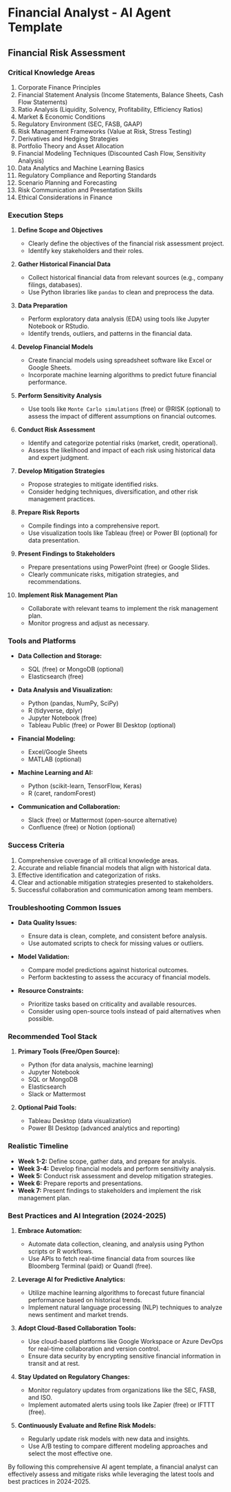 # Financial Analyst - AI Agent Template

## Financial Risk Assessment

### Critical Knowledge Areas

1. Corporate Finance Principles
2. Financial Statement Analysis (Income Statements, Balance Sheets, Cash Flow Statements)
3. Ratio Analysis (Liquidity, Solvency, Profitability, Efficiency Ratios)
4. Market & Economic Conditions
5. Regulatory Environment (SEC, FASB, GAAP)
6. Risk Management Frameworks (Value at Risk, Stress Testing)
7. Derivatives and Hedging Strategies
8. Portfolio Theory and Asset Allocation
9. Financial Modeling Techniques (Discounted Cash Flow, Sensitivity Analysis)
10. Data Analytics and Machine Learning Basics
11. Regulatory Compliance and Reporting Standards
12. Scenario Planning and Forecasting
13. Risk Communication and Presentation Skills
14. Ethical Considerations in Finance

### Execution Steps

1. **Define Scope and Objectives**
   - Clearly define the objectives of the financial risk assessment project.
   - Identify key stakeholders and their roles.

2. **Gather Historical Financial Data**
   - Collect historical financial data from relevant sources (e.g., company filings, databases).
   - Use Python libraries like `pandas` to clean and preprocess the data.

3. **Data Preparation**
   - Perform exploratory data analysis (EDA) using tools like Jupyter Notebook or RStudio.
   - Identify trends, outliers, and patterns in the financial data.

4. **Develop Financial Models**
   - Create financial models using spreadsheet software like Excel or Google Sheets.
   - Incorporate machine learning algorithms to predict future financial performance.

5. **Perform Sensitivity Analysis**
   - Use tools like `Monte Carlo simulations` (free) or @RISK (optional) to assess the impact of different assumptions on financial outcomes.

6. **Conduct Risk Assessment**
   - Identify and categorize potential risks (market, credit, operational).
   - Assess the likelihood and impact of each risk using historical data and expert judgment.

7. **Develop Mitigation Strategies**
   - Propose strategies to mitigate identified risks.
   - Consider hedging techniques, diversification, and other risk management practices.

8. **Prepare Risk Reports**
   - Compile findings into a comprehensive report.
   - Use visualization tools like Tableau (free) or Power BI (optional) for data presentation.

9. **Present Findings to Stakeholders**
   - Prepare presentations using PowerPoint (free) or Google Slides.
   - Clearly communicate risks, mitigation strategies, and recommendations.

10. **Implement Risk Management Plan**
    - Collaborate with relevant teams to implement the risk management plan.
    - Monitor progress and adjust as necessary.

### Tools and Platforms

- **Data Collection and Storage:**
  - SQL (free) or MongoDB (optional)
  - Elasticsearch (free)

- **Data Analysis and Visualization:**
  - Python (pandas, NumPy, SciPy)
  - R (tidyverse, dplyr)
  - Jupyter Notebook (free)
  - Tableau Public (free) or Power BI Desktop (optional)

- **Financial Modeling:**
  - Excel/Google Sheets
  - MATLAB (optional)

- **Machine Learning and AI:**
  - Python (scikit-learn, TensorFlow, Keras)
  - R (caret, randomForest)

- **Communication and Collaboration:**
  - Slack (free) or Mattermost (open-source alternative)
  - Confluence (free) or Notion (optional)

### Success Criteria

1. Comprehensive coverage of all critical knowledge areas.
2. Accurate and reliable financial models that align with historical data.
3. Effective identification and categorization of risks.
4. Clear and actionable mitigation strategies presented to stakeholders.
5. Successful collaboration and communication among team members.

### Troubleshooting Common Issues

- **Data Quality Issues:**
  - Ensure data is clean, complete, and consistent before analysis.
  - Use automated scripts to check for missing values or outliers.

- **Model Validation:**
  - Compare model predictions against historical outcomes.
  - Perform backtesting to assess the accuracy of financial models.

- **Resource Constraints:**
  - Prioritize tasks based on criticality and available resources.
  - Consider using open-source tools instead of paid alternatives when possible.

### Recommended Tool Stack

1. **Primary Tools (Free/Open Source):**
   - Python (for data analysis, machine learning)
   - Jupyter Notebook
   - SQL or MongoDB
   - Elasticsearch
   - Slack or Mattermost

2. **Optional Paid Tools:**
   - Tableau Desktop (data visualization)
   - Power BI Desktop (advanced analytics and reporting)

### Realistic Timeline

- **Week 1-2:** Define scope, gather data, and prepare for analysis.
- **Week 3-4:** Develop financial models and perform sensitivity analysis.
- **Week 5:** Conduct risk assessment and develop mitigation strategies.
- **Week 6:** Prepare reports and presentations.
- **Week 7:** Present findings to stakeholders and implement the risk management plan.

### Best Practices and AI Integration (2024-2025)

1. **Embrace Automation:**
   - Automate data collection, cleaning, and analysis using Python scripts or R workflows.
   - Use APIs to fetch real-time financial data from sources like Bloomberg Terminal (paid) or Quandl (free).

2. **Leverage AI for Predictive Analytics:**
   - Utilize machine learning algorithms to forecast future financial performance based on historical trends.
   - Implement natural language processing (NLP) techniques to analyze news sentiment and market trends.

3. **Adopt Cloud-Based Collaboration Tools:**
   - Use cloud-based platforms like Google Workspace or Azure DevOps for real-time collaboration and version control.
   - Ensure data security by encrypting sensitive financial information in transit and at rest.

4. **Stay Updated on Regulatory Changes:**
   - Monitor regulatory updates from organizations like the SEC, FASB, and ISO.
   - Implement automated alerts using tools like Zapier (free) or IFTTT (free).

5. **Continuously Evaluate and Refine Risk Models:**
   - Regularly update risk models with new data and insights.
   - Use A/B testing to compare different modeling approaches and select the most effective one.

By following this comprehensive AI agent template, a financial analyst can effectively assess and mitigate risks while leveraging the latest tools and best practices in 2024-2025.

